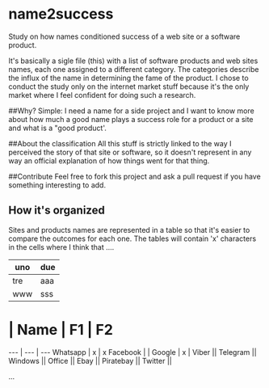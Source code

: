 # name2success
Study on how names conditioned success of a web site or a software product.

It's basically a sigle file (this) with a list of software products and web sites  names, each one assigned to a different category. The categories describe the influx of the name in determining the fame of the product.  I chose to conduct the study only on the internet market stuff because it's the only market where I feel confident for doing such a research.

##Why?
Simple: I need a name for a side project and I want to know more about how much a good name plays a success role for a product or a site and what is a "good product'.

##About the classification
All this stuff is strictly linked to the way I perceived the story of that site or software, so it doesn't represent in any way an official explanation of how things went for that thing.

##Contribute
Feel free to fork this project and ask a pull request if you have something interesting to add.

## How it's organized
Sites and products names are represented in a table so that it's easier to compare the outcomes for each one. The tables will contain 'x' characters in the cells where I think that ....



uno | due
--- | ---
tre | aaa
www | sss



# | Name | F1 | F2 
--- | --- | --- 
Whatsapp | x | x 
Facebook | | 
Google | x | 
Viber ||
Telegram ||
Windows ||
Office ||
Ebay ||
Piratebay ||
Twitter ||

...
